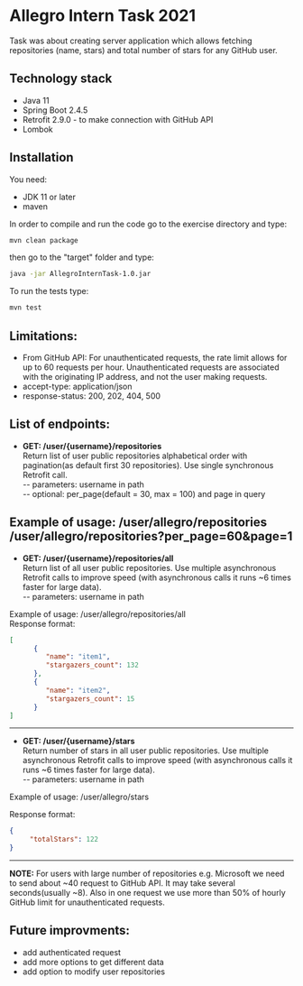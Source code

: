 
# Allegro Intern Task 2021

Task was about creating server application which allows fetching repositories (name, stars) and total number of stars for any GitHub user. 

## Technology stack
- Java 11
- Spring Boot 2.4.5
- Retrofit 2.9.0 - to make connection with GitHub API
- Lombok
## Installation
You need:
- JDK 11 or later
- maven

In order to compile and run the code go to the exercise directory and type:
```bash
mvn clean package
```
then go to the "target" folder and type:
```bash
java -jar AllegroInternTask-1.0.jar
```


To run the tests type:

```bash
mvn test
```
## Limitations:
- From GitHub API: For unauthenticated requests, the rate limit allows for up to 60 requests per hour. Unauthenticated requests are associated with the originating IP address, and not the user making requests.
- accept-type: application/json
- response-status: 200, 202, 404, 500 
## List of endpoints:
- **GET: /user/{username}/repositories**\
Return list of user public repositories alphabetical order with pagination(as default first 30 repositories). Use single synchronous Retrofit call.\
-- parameters: username in path\
-- optional: per_page(default = 30, max = 100) and page in query

Example of usage: 
/user/allegro/repositories\
/user/allegro/repositories?per_page=60&page=1
---
- **GET: /user/{username}/repositories/all**\
Return list of all user public repositories. Use multiple asynchronous Retrofit calls to improve speed (with asynchronous calls it runs ~6 times faster for large data).\
-- parameters: username in path

Example of usage: 
/user/allegro/repositories/all\
Response format:
```json
[
      {
         "name": "item1",
         "stargazers_count": 132
      },
      {
         "name": "item2",
         "stargazers_count": 15
      }
]
```
---
- **GET: /user/{username}/stars**\
Return number of stars in all user public repositories. Use multiple asynchronous Retrofit calls to improve speed (with asynchronous calls it runs ~6 times faster for large data).\
-- parameters: username in path

Example of usage: 
/user/allegro/stars

Response format:
```json
{
     "totalStars": 122
}

```
---
**NOTE:** For users with large number of repositories e.g. Microsoft we need to send about ~40 request to GitHub API. It may take several seconds(usually ~8). Also in one request we use more than 50% of hourly GitHub limit for unauthenticated requests.
## Future improvments:
- add authenticated request
- add more options to get different data
- add option to modify user repositories
